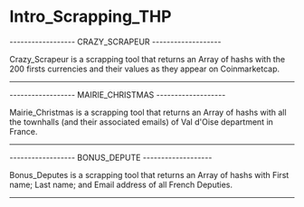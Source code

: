 # Intro_Scrapping_THP

------------------ CRAZY_SCRAPEUR -------------------

Crazy_Scrapeur is a scrapping tool that returns an Array of hashs with the 200 firsts currencies and their values as they appear on Coinmarketcap.

-------------------------------------------------------

------------------ MAIRIE_CHRISTMAS -------------------

Mairie_Christmas is a scrapping tool that returns an Array of hashs with all the townhalls (and their associated emails) of Val d'Oise department in France.

-------------------------------------------------------

------------------ BONUS_DEPUTE -------------------

Bonus_Deputes is a scrapping tool that returns an Array of hashs with First name; Last name; and Email address of all French Deputies.

---------------------------------------------------
